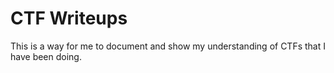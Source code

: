# CTF Writeups

This is a way for me to document and show my understanding of CTFs that I have been doing. 